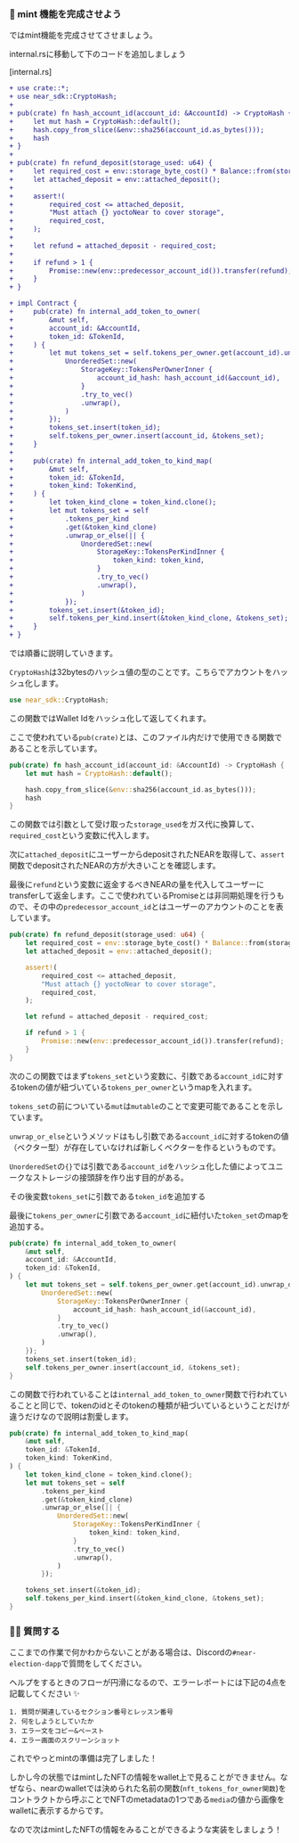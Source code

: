 ### 🍵 mint 機能を完成させよう

ではmint機能を完成させてさせましょう。

internal.rsに移動して下のコードを追加しましょう

[internal.rs]

```diff
+ use crate::*;
+ use near_sdk::CryptoHash;
+
+ pub(crate) fn hash_account_id(account_id: &AccountId) -> CryptoHash {
+     let mut hash = CryptoHash::default();
+     hash.copy_from_slice(&env::sha256(account_id.as_bytes()));
+     hash
+ }
+
+ pub(crate) fn refund_deposit(storage_used: u64) {
+     let required_cost = env::storage_byte_cost() * Balance::from(storage_used);
+     let attached_deposit = env::attached_deposit();
+
+     assert!(
+         required_cost <= attached_deposit,
+         "Must attach {} yoctoNear to cover storage",
+         required_cost,
+     );
+
+     let refund = attached_deposit - required_cost;
+
+     if refund > 1 {
+         Promise::new(env::predecessor_account_id()).transfer(refund);
+     }
+ }

+ impl Contract {
+     pub(crate) fn internal_add_token_to_owner(
+         &mut self,
+         account_id: &AccountId,
+         token_id: &TokenId,
+     ) {
+         let mut tokens_set = self.tokens_per_owner.get(account_id).unwrap_or_else(|| {
+             UnorderedSet::new(
+                 StorageKey::TokensPerOwnerInner {
+                     account_id_hash: hash_account_id(&account_id),
+                 }
+                 .try_to_vec()
+                 .unwrap(),
+             )
+         });
+         tokens_set.insert(token_id);
+         self.tokens_per_owner.insert(account_id, &tokens_set);
+     }
+
+     pub(crate) fn internal_add_token_to_kind_map(
+         &mut self,
+         token_id: &TokenId,
+         token_kind: TokenKind,
+     ) {
+         let token_kind_clone = token_kind.clone();
+         let mut tokens_set = self
+             .tokens_per_kind
+             .get(&token_kind_clone)
+             .unwrap_or_else(|| {
+                 UnorderedSet::new(
+                     StorageKey::TokensPerKindInner {
+                         token_kind: token_kind,
+                     }
+                     .try_to_vec()
+                     .unwrap(),
+                 )
+             });
+         tokens_set.insert(&token_id);
+         self.tokens_per_kind.insert(&token_kind_clone, &tokens_set);
+     }
+ }

```

では順番に説明していきます。

`CryptoHash`は32bytesのハッシュ値の型のことです。こちらでアカウントをハッシュ化します。

```rust
use near_sdk::CryptoHash;
```

この関数ではWallet Idをハッシュ化して返してくれます。

ここで使われている`pub(crate)`とは、このファイル内だけで使用できる関数であることを示しています。

```rust
pub(crate) fn hash_account_id(account_id: &AccountId) -> CryptoHash {
    let mut hash = CryptoHash::default();

    hash.copy_from_slice(&env::sha256(account_id.as_bytes()));
    hash
}
```

この関数では引数として受け取った`storage_used`をガス代に換算して、`required_cost`という変数に代入します。

次に`attached_deposit`にユーザーからdepositされたNEARを取得して、`assert`関数でdepositされたNEARの方が大きいことを確認します。

最後に`refund`という変数に返金するべきNEARの量を代入してユーザーにtransferして返金します。ここで使われているPromiseとは非同期処理を行うもので、その中の`predecessor_account_id`とはユーザーのアカウントのことを表しています。

```rust
pub(crate) fn refund_deposit(storage_used: u64) {
    let required_cost = env::storage_byte_cost() * Balance::from(storage_used);
    let attached_deposit = env::attached_deposit();

    assert!(
        required_cost <= attached_deposit,
        "Must attach {} yoctoNear to cover storage",
        required_cost,
    );

    let refund = attached_deposit - required_cost;

    if refund > 1 {
        Promise::new(env::predecessor_account_id()).transfer(refund);
    }
}
```

次のこの関数ではまず`tokens_set`という変数に、引数である`account_id`に対するtokenの値が紐づいている`tokens_per_owner`というmapを入れます。

`tokens_set`の前についている`mut`は`mutable`のことで変更可能であることを示しています。

`unwrap_or_else`というメソッドはもし引数である`account_id`に対するtokenの値（ベクター型）が存在していなければ新しくベクターを作るというものです。

`UnorderedSet`の`{}`では引数である`account_id`をハッシュ化した値によってユニークなストレージの接頭辞を作り出す目的がある。

その後変数`tokens_set`に引数である`token_id`を追加する

最後に`tokens_per_owner`に引数である`account_id`に紐付いた`token_set`のmapを追加する。

```rust
pub(crate) fn internal_add_token_to_owner(
    &mut self,
    account_id: &AccountId,
    token_id: &TokenId,
) {
    let mut tokens_set = self.tokens_per_owner.get(account_id).unwrap_or_else(|| {
        UnorderedSet::new(
            StorageKey::TokensPerOwnerInner {
                account_id_hash: hash_account_id(&account_id),
            }
            .try_to_vec()
            .unwrap(),
        )
    });
    tokens_set.insert(token_id);
    self.tokens_per_owner.insert(account_id, &tokens_set);
}
```

この関数で行われていることは`internal_add_token_to_owner`関数で行われていることと同じで、tokenのidとそのtokenの種類が紐づいているということだけが違うだけなので説明は割愛します。

```rust
pub(crate) fn internal_add_token_to_kind_map(
    &mut self,
    token_id: &TokenId,
    token_kind: TokenKind,
) {
    let token_kind_clone = token_kind.clone();
    let mut tokens_set = self
        .tokens_per_kind
        .get(&token_kind_clone)
        .unwrap_or_else(|| {
            UnorderedSet::new(
                StorageKey::TokensPerKindInner {
                    token_kind: token_kind,
                }
                .try_to_vec()
                .unwrap(),
            )
        });

    tokens_set.insert(&token_id);
    self.tokens_per_kind.insert(&token_kind_clone, &tokens_set);
}
```

### 🙋‍♂️ 質問する

ここまでの作業で何かわからないことがある場合は、Discordの`#near-election-dapp`で質問をしてください。

ヘルプをするときのフローが円滑になるので、エラーレポートには下記の4点を記載してください ✨

```
1. 質問が関連しているセクション番号とレッスン番号
2. 何をしようとしていたか
3. エラー文をコピー&ペースト
4. エラー画面のスクリーンショット
```

これでやっとmintの準備は完了しました！

しかし今の状態ではmintしたNFTの情報をwallet上で見ることができません。なぜなら、nearのwalletでは決められた名前の関数(`nft_tokens_for_owner関数`)をコントラクトから呼ぶことでNFTのmetadataの1つである`media`の値から画像をwalletに表示するからです。

なので次はmintしたNFTの情報をみることができるような実装をしましょう！
